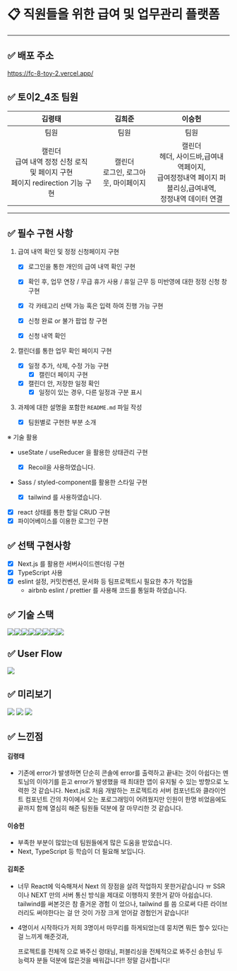 # 📋 직원들을 위한 급여 및 업무관리 플랫폼

---

## ✅ 배포 주소

https://fc-8-toy-2.vercel.app/

## ✅ 토이2_4조 팀원

|                                           김령태                                           |                  김희준                   |                                                         이승헌                                                          |
| :----------------------------------------------------------------------------------------: | :---------------------------------------: | :---------------------------------------------------------------------------------------------------------------------: |
|                                            팀원                                            |                   팀원                    |                                                          팀원                                                           |
| 캘린더<br/>급여 내역 정정 신청 로직 및 페이지 구현<br/>페이지 redirection 기능 구현 <br /> | 캘린더<br /> 로그인, 로그아웃, 마이페이지 | 캘린더<br />헤더, 사이드바,급여내역페이지,<br />급여정정내역 페이지 퍼블리싱,급여내역, <br />정정내역 데이터 연결<br /> |

---

## ✅ 필수 구현 사항

1. 급여 내역 확인 및 정정 신청페이지 구현

   - [x] 로그인을 통한 개인의 급여 내역 확인 구현

   - [x] 확인 후, 업무 연장 / 무급 휴가 사용 / 휴일 근무 등 미반영에 대한 정정 신청 창 구현

   - [x] 각 카테고리 선택 가능 혹은 입력 하여 진행 가능 구현

   - [x] 신청 완료 or 불가 팝업 창 구현
   - [x] 신청 내역 확인

2. 캘린더를 통한 업무 확인 페이지 구현

   - [x] 일정 추가, 삭제, 수정 가능 구현
     - [x] 캘린더 페이지 구현
   - [x] 캘린더 안, 저장한 일정 확인
     - [x] 일정이 있는 경우, 다른 일정과 구분 표시

3. 과제에 대한 설명을 포함한 `README.md` 파일 작성
   - [x] 팀원별로 구현한 부분 소개

※ 기술 활용

- useState / useReducer 을 활용한 상태관리 구현

  - [x] Recoil을 사용하였습니다.

- Sass / styled-component를 활용한 스타일 구현
  - [x] tailwind 를 사용하였습니다.
- [x] react 상태를 통한 할일 CRUD 구현
- [x] 파이어베이스를 이용한 로그인 구현

## ✅ 선택 구현사항

- [x] Next.js 를 활용한 서버사이드렌더링 구현
- [x] TypeScript 사용
- [x] eslint 설정, 커밋컨벤션, 문서화 등 팀프로젝트시 필요한 추가 작업들
  - airbnb eslint / prettier 를 사용해 코드를 통일화 하였습니다.

## ✅ 기술 스택

<img src="https://img.shields.io/badge/Figma-F24E1E?style=for-the-badge&logo=figma&logoColor=white"><img src="https://img.shields.io/badge/React-61DAFB?style=for-the-badge&logo=React&logoColor=white"><img src="https://img.shields.io/badge/Next.js-000000?style=for-the-badge&logo=Next.js&logoColor=white"><img src="https://img.shields.io/badge/tailwind-06B6D4?style=for-the-badge&logo=tailwindcss&logoColor=white"><img src="https://img.shields.io/badge/Recoil-3578E5?style=for-the-badge&logo=recoil&logoColor=white"><img src="https://img.shields.io/badge/ToastUi-4285F4?style=for-the-badge&logo=googlecalendar&logoColor=white"><img src="https://img.shields.io/badge/git-F05032?style=for-the-badge&logo=git&logoColor=white"><img src="https://img.shields.io/badge/GIThub-000000?style=for-the-badge&logo=github&logoColor=white">

## ✅ User Flow

![](https://img1.daumcdn.net/thumb/R1280x0/?scode=mtistory2&fname=https%3A%2F%2Fblog.kakaocdn.net%2Fdn%2FQva8O%2FbtsHS7oP1No%2FAbXLNWWfg6Dkpk2DbwKgxk%2Fimg.png)

## ✅ 미리보기

![](https://img1.daumcdn.net/thumb/R1280x0/?scode=mtistory2&fname=https%3A%2F%2Fblog.kakaocdn.net%2Fdn%2FXQOlM%2FbtsHRueRsu3%2FkL0FLHKBTTKosMUqWKgXi0%2Fimg.png)
![](https://img1.daumcdn.net/thumb/R1280x0/?scode=mtistory2&fname=https%3A%2F%2Fblog.kakaocdn.net%2Fdn%2FbFbFbH%2FbtsHTnkEYuJ%2FU0wwe1JQgZyMxPuZpMFi00%2Fimg.png)
![](https://img1.daumcdn.net/thumb/R1280x0/?scode=mtistory2&fname=https%3A%2F%2Fblog.kakaocdn.net%2Fdn%2FkXoh9%2FbtsHTI9XvxI%2FLhUEZRwb8LgHv4l41itrY0%2Fimg.png)

## ✅ 느낀점

#### 김령태

- 기존에 error가 발생하면 단순히 콘솔에 error를 출력하고 끝내는 것이 아쉽다는 멘토님의 이야기를 듣고 error가 발생했을 때 최대한 앱이 유지될 수 있는 방향으로 노력한 것 같습니다. Next.js로 처음 개발하는 프로젝트라 서버 컴포넌트와 클라이언트 컴포넌트 간의 차이에서 오는 포로그래밍이 어려웠지만 인원이 한명 비었음에도 끝까지 함께 열심히 해준 팀원들 덕분에 잘 마무리한 것 같습니다.

#### 이승헌

- 부족한 부분이 많았는데 팀원들에게 많은 도움을 받았습니다.
- Next, TypeScript 등 학습이 더 필요해 보입니다.

#### 김희준

- 너무 React에 익숙해져서 Next 의 장점을 살려 작업하지 못한거같습니다 ㅠ SSR이나 NEXT 만의 서버 통신 방식을 제대로 이행하지 못한거 같아 아쉽습니다. tailwind를 써본것은 참 즐거운 경험 이 었으나, tailwind 를 씀 으로써 다른 라이브러리도 써야한다는 걸 안 것이 가장 크게 얻어갈 경험인거 같습니다!

- 4명이서 시작하다가 저희 3명이서 마무리를 하게되었는데 뭉치면 뭐든 할수 있다는걸 느끼게 해준것과,

  프로젝트를 전체적 으로 봐주신 령태님, 퍼블리싱을 전체적으로 봐주신 승헌님 두 능력자 분들 덕분에 많은것을 배워갑니다!!
  정말 감사합니다!

##
